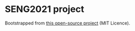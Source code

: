 # SENG2021 project

Bootstrapped from <a href="https://flatlogic.com/templates/react-material-admin/demo">this open-source project</a> (MIT Licence).
